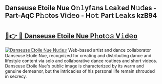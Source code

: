## Danseuse Etoile Nue O𝚗𝚕yf𝚊ns L𝚎a𝚔ed N𝚞𝚍es - Part-AqC P𝚑𝚘tos Vi𝚍𝚎o - H𝚘𝚝 Part L𝚎a𝚔s kzB94

# <h2><a href="http://kf6bvt.oniu.top/?m=Danseuse+Etoile+Nue">🔗👉 🔴 Danseuse Etoile Nue P𝚑ot𝚘𝚜 V𝚒d𝚎o</a></h2>

[![Danseuse Etoile Nue Nu𝚍e𝚜](https://i.imgur.com/0qMVB7G.gif)](http://kf6bvt.oniu.top/?m=Danseuse+Etoile+Nue)
Web-based artist and dance collaborator Danseuse Etoile Nue, recognized for creating and distributing dance and lifestyle content via solo and collaborative dance routines and short videos. Danseuse Etoile Nue's public image is characterized by its warm and genuine demeanor, but the intricacies of his personal life remain shrouded in secrecy.  
